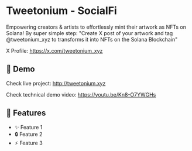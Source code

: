 # Tweetonium - SocialFi

Empowering creators & artists to effortlessly mint their artwork as NFTs on Solana! By super simple step:
"Create X post of your artwork and tag @tweetonium_xyz to transforms it into NFTs on the Solana Blockchain"

X Profile: https://x.com/tweetonium_xyz

## 📸 Demo

Check live project: http://tweetonium.xyz

Check technical demo video: https://youtu.be/Kn8-O7YWGHs

## 🚀 Features

- ✨ Feature 1
- 🔒 Feature 2
- ⚡ Feature 3

